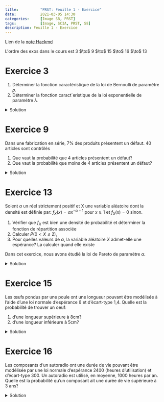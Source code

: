 ```yaml
---
title:          "PRST: Feuille 1 - Exercice"
date:           2021-03-05 14:30
categories:     [Image S8, PRST]
tags:           [Image, SCIA, PRST, S8]
description: Feuille 1 - Exercice
---
```

Lien de la [note Hackmd](https://hackmd.io/@lemasymasa/SJ6TZxemd)

<div class="alert alert-info" role="alert" markdown="1">
L'ordre des exos dans le cours est 3 $\to$ 9 $\to$ 15 $\to$ 16 $\to$ 13
</div>

# Exercice 3
1. Déterminer la fonction caractéristique de la loi de Bernoulli de paramètre $p$.
2. Déterminer la fonction caract´eristique de la loi exponentielle de paramètre $\lambda$.

<details markdown="1">
<summary>Solution</summary>
1. $X\sim\mathcal B(p), E(e^{itx}) = p\times e^{it\times 1} + (1-p)e^{it\times 0} = 1-p+p e^{it}$
2. Soit $t\in\mathbb R$:

$$
\begin{aligned}
\phi(t) = E(e^{itX}) &= \int_0^{+\infty}e^{itx}\lambda e^{-\lambda x}dx\\
&= \lambda\int_0^te^{(it-X)x}dx\\
\text{Soit } A\gt0: \int_0^Ae^{(it-X)x}dx &= \biggr[\frac{1}{it-\lambda}e^{(it-\lambda)x}\biggr]_0^A\\
&= \frac{1}{it-\lambda}e^{(it-\lambda)A} - \frac{1}{it-\lambda}\times1\\
e^{(it-\lambda)A} &= \underbrace{e^{itA}}_{\le1 \text{ car bornee}}\times e^{-\lambda A}\\
\end{aligned}\\
\lim_{A\to+\infty} e^{-\lambda A} = 0
$$

Car $\lambda\gt 0$. Par ailleurs $\vert e^{itA}\vert\le1$. Donc $\lim_{A\to+\infty}\frac{1}{it-\lambda} e^{-\lambda A} = 0$ d'ou $\lim_{A\to+\infty}\int_0^Ae^{(it-\lambda)x}dx = - \frac{1}{it-\lambda} = \frac{1}{\lambda - it}$.

Conclusion: $\int_0^{+\infty}e^{(it-\lambda)x}dx$ est bien definie et egale a $\frac{1}{\lambda - it}$

<div class="alert alert-success" role="alert" markdown="1">
$$
\phi(t) = \frac{\lambda}{\lambda - it}
$$
</div>

</details>

# Exercice 9
Dans une fabrication en série, 7% des produits présentent un défaut. 40
articles sont contrôlés
1. Que vaut la probabilité que 4 articles présentent un défaut?
2. Que vaut la probabilité que moins de 4 articles présentent un défaut?


<details markdown="1">
<summary>Solution</summary>

*Pourquoi peut-on considerer que chaque V.A. (echantillon) sont independantes les unes des autres ?*

<div class="alert alert-success" role="alert" markdown="1">
Comme c'est une **fabrication en serie**, c'est fait en tres grand nombre et un echantillon de 40 ne change rien. 
</div>

<div class="alert alert-danger" role="alert" markdown="1">
Pour parler de loi binomiale, il faut que l'echantillon soit petit par rapport a la population.
</div>

$$
\begin{aligned}
P(X=4)&=\binom{40}{4}\times0,07^4\times4,96^36\simeq0,16\\
P(X\lt4)&=P(X=1)+P(X=2)+P(X=3)\simeq 0,69
\end{aligned}
$$

</details>


# Exercice 13
Soient $\alpha$ un réel strictement positif et X une variable aléatoire dont la densité est définie par:
$f_X(x) = \alpha x^{−\alpha−1}$ pour $x \ge 1$ et $f_X(x) = 0$ sinon.
1. Vérifier que $f_X$ est bien une densité de probabilité et déterminer la fonction de répartition associée
2. Calculer $P(0 \lt X \le 2)$,
3. Pour quelles valeurs de $\alpha$, la variable aléatoire $X$ admet-elle une espérance? La calculer quand elle existe

Dans cet exercice, nous avons étudié la loi de Pareto de paramètre $\alpha$.

<details markdown="1">
<summary>Solution</summary>
1. Montrons que $f_X$ est bien une densite.

$$
\begin{aligned}
&\text{i. } f_X(x)\ge0 \text{ par construction.}\\
&\text{ii. } \int_1^{+\infty}f_X(x)dx=1?
\end{aligned}
$$

Soit $A\gt0$:

$$
\begin{aligned}
\int_1^Af_X(x)dx=\int_1^A\alpha x^{-\alpha-1}dx &= \biggr[\frac{\alpha}{-\alpha}x^{-\alpha}\biggr]_1^A\\
&= [x^{-\alpha}]_1^A
\end{aligned}
$$

On sait que 

$$
lim_{A\to+\infty}A^{-\alpha}=lim_{A\to+\infty}\frac{1}{A^\alpha} = 0
$$

D'ou 

$$
\int_1^{+\infty}f_X(x)dx=\lim_{A\to+\infty}\int_1^Af_X(x)dx = 1
$$

Fonction de repartition:

$$
F_X(x) = \int_1^x\alpha t^{-\alpha-1}dt = 1-x^{-\alpha}
$$

2.

$$
\begin{aligned}
P(0\lt x\le2) &= P(1\le Y\le2) = \int_1^2\alpha x^{-\alpha-1}dx\\
&=[-x^{-\alpha}]_1^2 = 1-\frac{1}{2^\alpha}
\end{aligned}
$$

3. $\alpha\gt 1$

</details>

# Exercice 15
Les œufs pondus par une poule ont une longueur pouvant être modélisée
à l’aide d’une loi normale d’espérance 6 et d’écart-type 1,4. Quelle est la
probabilité de trouver un oeuf:
1. d’une longueur supérieure à 8cm?
2. d’une longueur inférieure à 5cm?

<details markdown="1">
<summary>Solution</summary>
1. Notons L la v.a. consideree $L\sim\omega(6,(1,4)^2)$, $Y=\frac{X-6}{1,4}\sim\mathcal N(0,1)$

$$
\begin{aligned}
1-P(X\le8) &= 1-P(\frac{X-6}{1,4}\le \frac{8-6}{1,4}) \text{ Possible de le faire directement car 8 est positif}\\
&= 1-P(Y\le\frac{10}{7})\simeq1-P(Y\le 1,43)
\end{aligned}
$$

Cherchons 1,43 dans la table $\mathcal N(0,1)$

$$
1-P(Y\le1,43)\simeq0,92\sim0,08
$$

2.

$$
\begin{aligned}
P(X\lt5) &= P(Y\lt\frac{5-6}{1,4}) = P(Y\lt-\frac{1}{1,4})\simeq P(Y\lt-0,71)\\
&= 1-P(Y\lt0,71)
\end{aligned}
$$

D'apres la table de la loi $\mathcal N(0,1)$ $P(Y\lt0,71)\simeq0,76$ donc $P(Y\ge0,71)\simeq 0,24$ et $P(X\lt5) = P(Y\lt-0,71)\simeq0,24$

</details>

# Exercice 16
Les composants d’un autoradio ont une durée de vie pouvant être modélisée par une loi normale d’espérance 2400 (heures d’utilisation) et d’écart-type 300. Un autoradio est utilisé, en moyenne, 1000 heures par an. Quelle est la probabilité qu’un composant ait une durée de vie supérieure à 3 ans?

<details markdown="1">
<summary>Solution</summary>
Methode de professionnel:

<div class="alert alert-info" role="alert" markdown="1">
Si $X$ suit une loi normale $N(\mu,\sigma^2)$

$$
P(\mu-\sigma\le X\le\mu+\sigma)\simeq0,68\\
P(\mu-2\sigma\le X\le\mu+2\sigma)\simeq0,95\\
P(\mu-3\sigma\le X\le\mu+3\sigma)\simeq0,997\\
$$
</div>

$$
P(2400-2\times300\le X\le2400+2\times300) = P(1800\le X\le3000)\simeq0,95\\
Y=\frac{X-2400}{300}\sim\mathcal N(0,1)\\
P(X\gt3000)=P(\frac{X-2400}{300}\gt2)\Rightarrow1-P(Y\le2)\simeq1-0,997=0,023 \text{ le jeu des arrondis}
$$

</details>